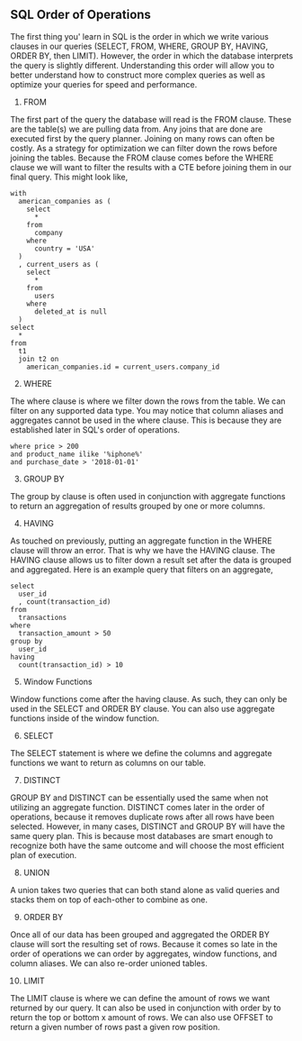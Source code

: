 ## SQL Order of Operations

The first thing you' learn in SQL is the order in which we write various clauses in our queries (SELECT, FROM, WHERE, GROUP BY, HAVING, ORDER BY, then LIMIT). However, the order in which the database interprets the query is slightly different. Understanding this order will allow you to better understand how to construct more complex queries as well as optimize your queries for speed and performance. 
 

1. FROM

The first part of the query the database will read is the FROM clause. These are the table(s) we are pulling data from. Any joins that are done are executed first by the query planner.  Joining on many rows can often be costly. As a strategy for optimization we can filter down the rows before joining the tables. Because the FROM clause comes before the WHERE clause we will want to filter the results with a CTE before joining them in our final query.  This might look like,

    with
      american_companies as (
        select
          *
        from
          company
        where
          country = 'USA'
      )
      , current_users as (
        select
          *
        from
          users
        where
          deleted_at is null
      )
    select
      *
    from
      t1
      join t2 on
        american_companies.id = current_users.company_id

2. WHERE

The where clause is where we filter down the rows from the table. We can filter on any supported data type. You may notice that column aliases and aggregates cannot be used in the where clause. This is because they are established later in SQL's order of operations. 

    where price > 200
    and product_name ilike '%iphone%'
    and purchase_date > '2018-01-01' 

3. GROUP BY

The group by clause is often used in conjunction with aggregate functions to return an aggregation of results grouped by one or more columns. 

4.  HAVING

As touched on previously, putting an aggregate function in the WHERE clause will throw an error. That is why we have the HAVING clause. The HAVING clause allows us to filter down a result set after the data is grouped and aggregated. Here is an example query that filters on an aggregate, 

    select
      user_id
      , count(transaction_id)
    from
      transactions
    where
      transaction_amount > 50
    group by
      user_id
    having
      count(transaction_id) > 10

5. Window Functions

Window functions come after the having clause. As such, they can only be used in the SELECT and ORDER BY clause. You can also use aggregate functions inside of the window function. 

6. SELECT 

The SELECT statement is where we define the columns and aggregate functions we want to return as columns on our table. 

7. DISTINCT

GROUP BY and DISTINCT can be essentially used the same when not utilizing an aggregate function. DISTINCT comes later in the order of operations, because it removes duplicate rows after all rows have been selected. However, in many cases, DISTINCT and GROUP BY will have the same query plan. This is because most databases are smart enough to recognize both have the same outcome and will choose the most efficient plan of execution. 

8. UNION

A union takes two queries that can both stand alone as valid queries and stacks them on top of each-other to combine as one. 

9. ORDER BY 

Once all of our data has been grouped and aggregated the ORDER BY clause will sort the resulting set of rows.  Because it comes so late in the order of operations we can order by aggregates, window functions, and column aliases. We can also re-order unioned tables. 

10. LIMIT

The LIMIT clause is where we can define the amount of rows we want returned by our query. It can also be used in conjunction with order by to return the top or bottom x amount of rows. We can also use OFFSET to return a given number of rows past a given row position.  